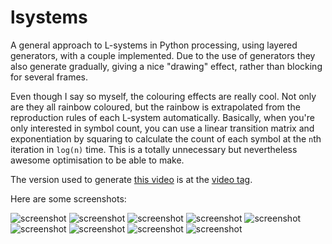 # lsystems

A general approach to L-systems in Python processing, using layered generators,
with a couple implemented. Due to the use of generators they also generate
gradually, giving a nice "drawing" effect, rather than blocking for several
frames.

Even though I say so myself, the colouring effects are really cool. Not only are
they all rainbow coloured, but the rainbow is extrapolated from the reproduction
rules of each L-system automatically. Basically, when you're only interested in
symbol count, you can use a linear transition matrix and exponentiation by
squaring to calculate the count of each symbol at the `n`th iteration in
`log(n)` time. This is a totally unnecessary but nevertheless awesome
optimisation to be able to make.

The version used to generate [this video](https://youtu.be/kf3hgNMjzX4) is at
the [video tag](https://github.com/goedel-gang/lsystems/tree/video).

Here are some screenshots:

![screenshot](https://github.com/goedel-gang/lsystems/blob/master/screenshots/sierpinski.png)
![screenshot](https://github.com/goedel-gang/lsystems/blob/master/screenshots/dragon.png)
![screenshot](https://github.com/goedel-gang/lsystems/blob/master/screenshots/fern.png)
![screenshot](https://github.com/goedel-gang/lsystems/blob/master/screenshots/levyC.png)
![screenshot](https://github.com/goedel-gang/lsystems/blob/master/screenshots/hilbert.png)
![screenshot](https://github.com/goedel-gang/lsystems/blob/master/screenshots/sierp_hex.png)
![screenshot](https://github.com/goedel-gang/lsystems/blob/master/screenshots/koch_snowflake.png)
![screenshot](https://github.com/goedel-gang/lsystems/blob/master/screenshots/koch_square.png)
![screenshot](https://github.com/goedel-gang/lsystems/blob/master/screenshots/binary_tree.png)
